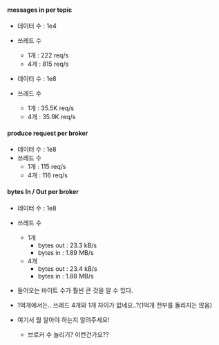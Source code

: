 #### messages in per topic

- 데이터 수 : 1e4
- 쓰레드 수
  - 1개 : 222 req/s
  - 4개 : 815 req/s



- 데이터 수 : 1e8
- 쓰레드 수
  - 1개 : 35.5K req/s
  - 4개 : 35.9K req/s



#### produce request per broker

- 데이터 수 : 1e8
- 쓰레드 수
  - 1개 : 115 req/s
  - 4개 : 116 req/s



#### bytes In / Out per broker

- 데이터 수 : 1e8
- 쓰레드 수
  - 1개
    - bytes out : 23.3 kB/s
    - bytes in : 1.89 MB/s
  - 4개
    - bytes out : 23.4 kB/s
    - bytes in : 1.88 MB/s



- 들어오는 바이트 수가 훨씬 큰 것을 알 수 있다.

- 1억개에서는.. 쓰레드 4개와 1개 차이가 없네요..?(1억개 전부를 돌리지는 않음)

- 여기서 뭘 알아야 하는지 알려주세요!
  - 브로커 수 늘리기? 이런건가요??